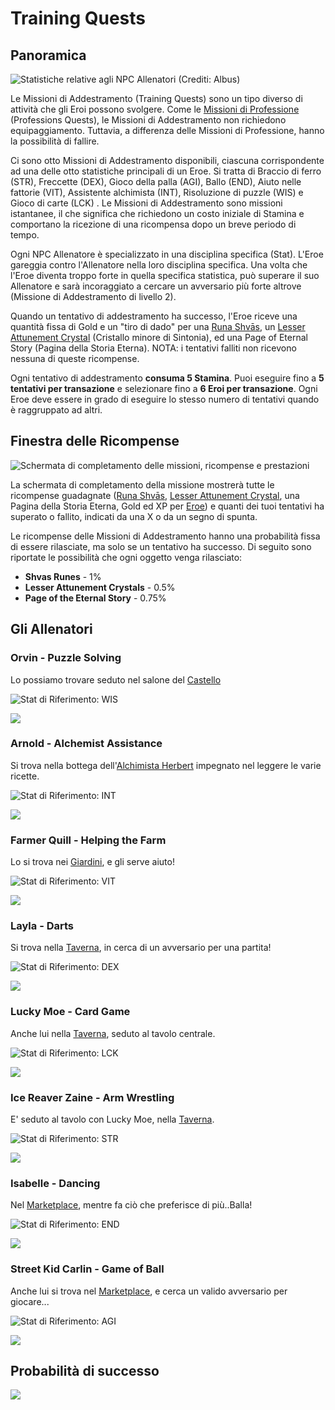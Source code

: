 # Training Quests

## Panoramica

![Statistiche relative agli NPC Allenatori (Crediti: Albus)](<../../.gitbook/assets/Training Quests Banner (1).png>)



Le Missioni di Addestramento (Training Quests) sono un tipo diverso di attività che gli Eroi possono svolgere. Come le [Missioni di Professione](professions/) (Professions Quests), le Missioni di Addestramento non richiedono equipaggiamento. Tuttavia, a differenza delle Missioni di Professione, hanno la possibilità di fallire.

Ci sono otto Missioni di Addestramento disponibili, ciascuna corrispondente ad una delle otto statistiche principali di un Eroe. Si tratta di Braccio di ferro (STR), Freccette (DEX), Gioco della palla (AGI), Ballo (END), Aiuto nelle fattorie (VIT), Assistente alchimista (INT), Risoluzione di puzzle (WIS) e Gioco di carte (LCK) . Le Missioni di Addestramento sono missioni istantanee, il che significa che richiedono un costo iniziale di Stamina e comportano la ricezione di una ricompensa dopo un breve periodo di tempo.

Ogni NPC Allenatore è specializzato in una disciplina specifica (Stat). L'Eroe gareggia contro l'Allenatore nella loro disciplina specifica. Una volta che l'Eroe diventa troppo forte in quella specifica statistica, può superare il suo Allenatore e sarà incoraggiato a cercare un avversario più forte altrove (Missione di Addestramento di livello 2).

Quando un tentativo di addestramento ha successo, l'Eroe riceve una quantità fissa di Gold e un "tiro di dado" per una [Runa Shvās](../heroes/leveling.md), un [Lesser Attunement Crystal](../items/attunement-crystal/#lesser-attunement-crystal) (Cristallo minore di Sintonia), ed una Page of Eternal Story (Pagina della Storia Eterna). NOTA: i tentativi falliti non ricevono nessuna di queste ricompense.

Ogni tentativo di addestramento **consuma 5 Stamina**. Puoi eseguire fino a **5 tentativi per transazione** e selezionare fino a **6 Eroi per transazione**. Ogni Eroe deve essere in grado di eseguire lo stesso numero di tentativi quando è raggruppato ad altri.

## Finestra delle Ricompense

![Schermata di completamento delle missioni, ricompense e prestazioni](<../../.gitbook/assets/training quest completion screen reward.png>)

La schermata di completamento della missione mostrerà tutte le ricompense guadagnate ([Runa Shvās](../heroes/leveling.md), [Lesser Attunement Crystal](../items/attunement-crystal/#lesser-attunement-crystal), una Pagina della Storia Eterna, Gold ed XP per [Eroe](../heroes/)) e quanti dei tuoi tentativi ha superato o fallito, indicati da una X o da un segno di spunta.



Le ricompense delle Missioni di Addestramento hanno una probabilità fissa di essere rilasciate, ma solo se un tentativo ha successo. Di seguito sono riportate le possibilità che ogni oggetto venga rilasciato:

* **Shvas Runes** - 1%
* **Lesser Attunement Crystals** - 0.5%
* **Page of the Eternal Story** - 0.75%

## Gli Allenatori

### Orvin - Puzzle Solving&#x20;

Lo possiamo trovare seduto nel salone del [Castello](../locations/castle.md)

![Stat di Riferimento: WIS](<../../.gitbook/assets/Orvin 1 (1).png>)

![](<../../.gitbook/assets/Orvin 2.png>)

### Arnold - Alchemist Assistance

Si trova nella bottega dell'[Alchimista Herbert](../locations/alchemist.md) impegnato nel leggere le varie ricette.

![Stat di Riferimento: INT](<../../.gitbook/assets/Arnold 1.png>)

![](<../../.gitbook/assets/Arnold 2.png>)

### Farmer Quill - Helping the Farm

Lo si trova nei [Giardini](../../come-funziona-defi-kingdoms/the-gardens/), e gli serve aiuto!

![Stat di Riferimento: VIT](<../../.gitbook/assets/Quill 1.png>)

![](<../../.gitbook/assets/quill 2.png>)

### Layla - Darts

Si trova nella [Taverna](../locations/tavern.md), in cerca di un avversario per una partita!

![Stat di Riferimento: DEX](<../../.gitbook/assets/Layla 1.png>)

![](<../../.gitbook/assets/Layla 2.png>)

### Lucky Moe - Card Game

Anche lui nella [Taverna](../locations/tavern.md), seduto al tavolo centrale.

![Stat di Riferimento: LCK](<../../.gitbook/assets/Moe 1.png>)

![](<../../.gitbook/assets/Moe 2.png>)

### Ice Reaver Zaine - Arm Wrestling

E' seduto al tavolo con Lucky Moe, nella [Taverna](../locations/tavern.md).

![Stat di Riferimento: STR](<../../.gitbook/assets/Zaine 1.png>)

![](<../../.gitbook/assets/Zaine 2.png>)

### Isabelle - Dancing

Nel [Marketplace](../locations/marketplace.md), mentre fa ciò che preferisce di più..Balla!

![Stat di Riferimento: END](<../../.gitbook/assets/Isabelle 1.png>)

![](<../../.gitbook/assets/Isabelle 2.png>)

### Street Kid Carlin - Game of Ball

Anche lui si trova nel [Marketplace](../locations/marketplace.md), e cerca un valido avversario per giocare...

![Stat di Riferimento: AGI](<../../.gitbook/assets/Street Kid Carlin 1.png>)

![](<../../.gitbook/assets/Street Kid Carlin 2.png>)

## Probabilità di successo

![](<../../.gitbook/assets/Training Quests Banner detailed.png>)

